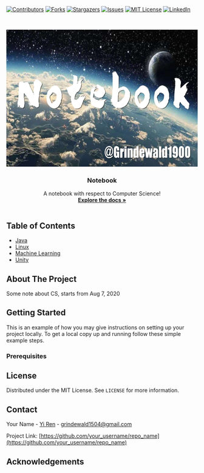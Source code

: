 [![Contributors][contributors-shield]][contributors-url]
[![Forks][forks-shield]][forks-url]
[![Stargazers][stars-shield]][stars-url]
[![Issues][issues-shield]][issues-url]
[![MIT License][license-shield]][license-url]
[![LinkedIn][linkedin-shield]][linkedin-url]



<!-- PROJECT LOGO -->
<br />
<p align="center">
  <a href="https://github.com/Grindewald1900/Notebook">
    <img src="Image/Notebook.jpg" alt="Logo" width="720" height="360">
  </a>

  <h3 align="center">Notebook</h3>

  <p align="center">
    A notebook with respect to Computer Science!
    <br />
    <a href="https://github.com/othneildrew/Best-README-Template"><strong>Explore the docs »</strong></a>
    <br />
    <br />
  </p>
</p>



<!-- TABLE OF CONTENTS -->
## Table of Contents

* [Java](https://github.com/Grindewald1900/Notebook/tree/master/Java)
* [Linux](https://github.com/Grindewald1900/Notebook/tree/master/Linux)
* [Machine Learning](https://github.com/Grindewald1900/Notebook/tree/master/Machine%20Learning)
* [Unity](https://github.com/Grindewald1900/Notebook/tree/master/Unity)





<!-- ABOUT THE PROJECT -->
## About The Project
Some note about CS, starts from Aug 7, 2020



<!-- GETTING STARTED -->
## Getting Started

This is an example of how you may give instructions on setting up your project locally.
To get a local copy up and running follow these simple example steps.

### Prerequisites




<!-- LICENSE -->
## License

Distributed under the MIT License. See `LICENSE` for more information.



<!-- CONTACT -->
## Contact

Your Name - [Yi Ren](https://github.com/Grindewald1900) - grindewald1504@gmail.com

Project Link: [https://github.com/your_username/repo_name](https://github.com/your_username/repo_name)



<!-- ACKNOWLEDGEMENTS -->
## Acknowledgements


[my-url]: https://github.com/Grindewald1900/Notebook
[contributors-shield]: https://img.shields.io/github/contributors/othneildrew/Best-README-Template.svg?style=flat-square
[contributors-url]: [my-url]/graphs/contributors
[forks-shield]: https://img.shields.io/github/forks/othneildrew/Best-README-Template.svg?style=flat-square
[forks-url]: [my-url]/network/members
[stars-shield]: https://img.shields.io/github/stars/othneildrew/Best-README-Template.svg?style=flat-square
[stars-url]: [my-url]/stargazers
[issues-shield]: https://img.shields.io/github/issues/othneildrew/Best-README-Template.svg?style=flat-square
[issues-url]: [my-url]/issues
[license-shield]: https://img.shields.io/github/license/othneildrew/Best-README-Template.svg?style=flat-square
[license-url]: [my-url]/blob/master/LICENSE.txt
[linkedin-shield]: https://img.shields.io/badge/-LinkedIn-black.svg?style=flat-square&logo=linkedin&colorB=555
[linkedin-url]: https://linkedin.com/in/othneildrew
[product-screenshot]: images/screenshot.png
